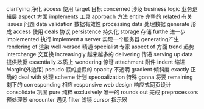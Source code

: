 clarifying 净化 access 使用  target 目标
concerned 涉及 business logic 业务逻辑层 aspect 方面
implements 工具 approach 方法 entire 完整的 related 有关
issues 问题 data validation 数据有效性 processing data 处理数据
generate 形成 access 使用 deals 协议 persistence 持久化 storage 存储
furthe 进一步 implemented 执行 implement a server 实现一个服务器
generating产生 rendering of 渲染 well-versed 精通 specialist 专家
aspect of 方面 trend 趋势 interchange 交互换 increasingly 越来越多的 
delivering 传递 serving up data 提供数据 essentially 本质上
wondering 惊讶  attachment 附件 indent 缩进 
Margin(外边距) pseudo 假的虚假的 opacity 不透明 gradient 倾斜度
exactly 正确的 deal with 处理 scheme 计划 specoalization 特殊 gonna 将要 remaining 剩下的 
corresponding 相应 responsive web design 响应式网页设计 consolidate 巩固 pure 纯粹
exclusively 唯一的 rounds out 完成 preprocessors 预处理器 encounter 遇见
filter 滤镜 cursor 指示器